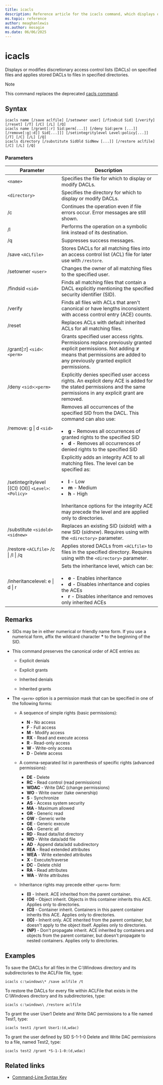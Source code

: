 ```yaml
---
title: icacls
description: Reference article for the icacls command, which displays or modifies discretionary access control lists (DACL) on specified files, and applies stored DACLs to files in specified directories.
ms.topic: reference
author: meaghanlewis
ms.author: mosagie
ms.date: 06/06/2025
---
```


# icacls

Displays or modifies discretionary access control lists (DACLs) on specified files and applies stored DACLs to files in specified directories.

> [!NOTE]
> This command replaces the deprecated [cacls command](cacls.md).

## Syntax

```
icacls name [/save aclfile] [/setowner user] [/findsid Sid] [/verify] [/reset] [/T] [/C] [/L] [/Q]
icacls name [/grant[:r] Sid:perm[...]] [/deny Sid:perm [...]] [/remove[:g|:d]] Sid[...]]] [/setintegritylevel Level:policy[...]] [/T] [/C] [/L] [/Q]
icacls directory [/substitute SidOld SidNew [...]] [/restore aclfile] [/C] [/L] [/Q]
```

### Parameters

| Parameter | Description |
| --------- | ----------- |
| `<name>` | Specifies the file for which to display or modify DACLs. |
| `<directory>` | Specifies the directory for which to display or modify DACLs. |
| /c | Continues the operation even if file errors occur. Error messages are still shown. |
| /l | Performs the operation on a symbolic link instead of its destination. |
| /q | Suppresses success messages. |
| /save `<ACLfile>` | Stores DACLs for all matching files into an access control list (ACL) file for later use with `/restore`. |
| /setowner `<user>` | Changes the owner of all matching files to the specified user. |
| /findsid `<sid>` | Finds all matching files that contain a DACL explicitly mentioning the specified security identifier (SID). |
| /verify | Finds all files with ACLs that aren't canonical or have lengths inconsistent with access control entry (ACE) counts. |
| /reset | Replaces ACLs with default inherited ACLs for all matching files. |
| /grant[:r] `<sid>`:`<perm>` | Grants specified user access rights. Permissions replace previously granted explicit permissions. Not adding **:r** means that permissions are added to any previously granted explicit permissions. |
| /deny `<sid>`:`<perm>` | Explicitly denies specified user access rights. An explicit deny ACE is added for the stated permissions and the same permissions in any explicit grant are removed. |
| /remove: g \| d `<sid>` | Removes all occurrences of the specified SID from the DACL. This command can also use:<br><br><li>**g** - Removes all occurrences of granted rights to the specified SID</li><li>**d** - Removes all occurrences of denied rights to the specified SID |
| /setintegritylevel [(CI) (OI)] `<Level>`:`<Policy>` | Explicitly adds an integrity ACE to all matching files. The level can be specified as:<br><br><li>**l** - Low</li><li>**m** - Medium</li><li>**h** - High</li></ul><br>Inheritance options for the integrity ACE may precede the level and are applied only to directories. |
| /substitute `<sidold>` `<sidnew>` | Replaces an existing SID (*sidold*) with a new SID (*sidnew*). Requires using with the `<directory>` parameter. |
| /restore `<ACLfile>` /c \| /l \| /q | Applies stored DACLs from `<ACLfile>` to files in the specified directory. Requires using with the `<directory>` parameter. |
| /inheritancelevel: e \| d \| r | Sets the inheritance level, which can be:<br><br><li>**e** - Enables inheritance</li><li>**d** - Disables inheritance and copies the ACEs</li><li>**r** - Disables inheritance and removes only inherited ACEs</li></ul> |

## Remarks

- SIDs may be in either numerical or friendly name form. If you use a numerical form, affix the wildcard character **&#42;** to the beginning of the SID.

- This command preserves the canonical order of ACE entries as:

  - Explicit denials

  - Explicit grants

  - Inherited denials

  - Inherited grants

- The `<perm>` option is a permission mask that can be specified in one of the following forms:

  - A sequence of simple rights (basic permissions):

    - **N** - No access
    - **F** - Full access
    - **M** - Modify access
    - **RX** - Read and execute access
    - **R** - Read-only access
    - **W** - Write-only access
    - **D** - Delete access

  - A comma-separated list in parenthesis of specific rights (advanced permissions):

    - **DE** - Delete
    - **RC** - Read control (read permissions)
    - **WDAC** - Write DAC (change permissions)
    - **WO** - Write owner (take ownership)
    - **S** - Synchronize
    - **AS** - Access system security
    - **MA** - Maximum allowed
    - **GR** - Generic read
    - **GW** - Generic write
    - **GE** - Generic execute
    - **GA** - Generic all
    - **RD** - Read data/list directory
    - **WD** - Write data/add file
    - **AD** - Append data/add subdirectory
    - **REA** - Read extended attributes
    - **WEA** - Write extended attributes
    - **X** - Execute/traverse
    - **DC** - Delete child
    - **RA** - Read attributes
    - **WA** - Write attributes

  - Inheritance rights may precede either `<perm>` form:

    - **(I)** - Inherit. ACE inherited from the parent container.
    - **(OI)** - Object inherit. Objects in this container inherits this ACE. Applies only to directories.
    - **(CI)** - Container inherit. Containers in this parent container inherits this ACE. Applies only to directories.
    - **(IO)** - Inherit only. ACE inherited from the parent container, but doesn't apply to the object itself. Applies only to directories.
    - **(NP)** - Don't propagate inherit. ACE inherited by containers and objects from the parent container, but doesn't propagate to nested containers. Applies only to directories.

## Examples

To save the DACLs for all files in the C:\Windows directory and its subdirectories to the ACLFile file, type:

```
icacls c:\windows\* /save aclfile /t
```

To restore the DACLs for every file within ACLFile that exists in the C:\Windows directory and its subdirectories, type:

```
icacls c:\windows\ /restore aclfile
```

To grant the user User1 Delete and Write DAC permissions to a file named Test1, type:

```
icacls test1 /grant User1:(d,wdac)
```

To grant the user defined by SID S-1-1-0 Delete and Write DAC permissions to a file, named Test2, type:

```
icacls test2 /grant *S-1-1-0:(d,wdac)
```

## Related links

- [Command-Line Syntax Key](command-line-syntax-key.md)
